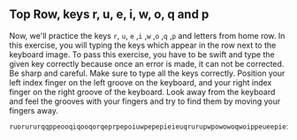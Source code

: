 

## Top Row, keys r, u, e, i, w, o, q and p

Now, we'll practice the keys `r`, `u`, `e` ,`i` ,`w` ,`o` ,`q` ,`p` and letters from home row.
In this exercise, you will typing the keys which appear in the row next to the keyboard image. 
To pass this exercise, you have to be swift and type the given key correctly because once an error is made, it can not be corrected.
Be sharp and careful. Make sure to type all the keys correctly.
Position your left index finger on the left groove on the keyboard, and your right index finger on the right groove of the keyboard. 
Look away from the keyboard and feel the grooves with your fingers and try to find them by moving your fingers away.

```practicetyping
ruorururqqppeooqiqooqorqeprpepoiuwpepepieieuqrurupwpowowoqwoippeueepieipurpuriqwqwqewwpwpuperqieuprpieirueufjdgggjdsakda;''a;slsghghgdfj'';;aaadkggghhhhjkllsla;'aaaskgks;'kfjfjjlsddjdkff
```
